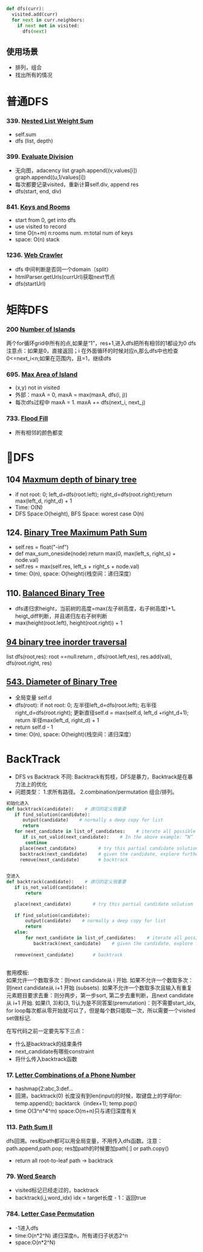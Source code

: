 ```python
def dfs(curr):
  visited.add(curr)
  for next in curr.neighbors:
    if next not in visited:
      dfs(next)
```
## 使用场景
- 排列，组合
- 找出所有的情况

# 普通DFS
### 339. [Nested List Weight Sum](https://github.com/liangliang1120/leetcode/blob/main/solutions/DFS_339.py)
- self.sum
- dfs (list, depth)

### 399. [Evaluate Division](https://github.com/liangliang1120/leetcode/blob/main/solutions/DFS_399.py)
- 无向图，adacency list graph.append((v,values[i]) graph.append((u,1/values[i])
- 每次都要记录visited，重新计算self.div, append res
- dfs(start, end, div)

### 841. [Keys and Rooms](https://github.com/liangliang1120/leetcode/blob/main/solutions/DFS_399.py)
- start from 0, get into dfs
- use visited to record 
- time O(n+m) n:rooms num. m:total num of keys
- space: O(n) stack

### 1236. [Web Crawler](https://github.com/liangliang1120/leetcode/blob/main/solutions/DFS_1236.py)
- dfs 中间判断是否同一个domain（split）
- htmlParser.getUrls(currUrl)获取next节点
- dfs(startUrl)


# 矩阵DFS
### 200 [Number of Islands](https://github.com/liangliang1120/leetcode/blob/main/solutions/DFS_200.py)
两个for循环grid中所有的点,如果是“1”，res+1,进入dfs把所有相邻的1都设为0
dfs注意点：如果是0，直接返回；i 在外面循环的时候对应n,那么dfs中也检查0<=next_i<n;如果在范围内，且=1，继续dfs

### 695. [Max Area of Island](https://github.com/liangliang1120/leetcode/blob/main/solutions/DFS_695.py)
- (x,y) not in visited
- 外部：maxA = 0,  maxA = max(maxA, dfs(i, j))
- 每次dfs过程中 maxA = 1. maxA += dfs(next_i, next_j) 

### 733. [Flood Fill](https://github.com/liangliang1120/leetcode/blob/main/solutions/DFS_733.py)
- 所有相邻的颜色都变

# 🌲DFS
## 104 [Maxmum depth of binary tree](https://github.com/liangliang1120/leetcode/blob/main/solutions/DFS_104.py)
- if not root: 0; left_d=dfs(root.left); right_d=dfs(root.right);return max(left_d, right_d) + 1
- Time: O(N)
- DFS Space:O(height), BFS Space: worest case O(n)

## 124. [Binary Tree Maximum Path Sum](https://github.com/liangliang1120/leetcode/blob/main/solutions/DFS_124.py)
- self.res = float("-inf")
- def max_sum_oneside(node):return max(0, max(left_s, right_s) + node.val)
- self.res = max(self.res, left_s + right_s + node.val)
- time: O(n), space: O(height)(栈空间：递归深度）
## 110. [Balanced Binary Tree](https://github.com/liangliang1120/leetcode/blob/main/solutions/DFS_124.py)
- dfs递归求height，当前树的高度=max(左子树高度，右子树高度)+1。heigt_diff判断，并且递归左右子树判断
- max(height(root.left), height(root.right)) + 1


## [94 binary tree inorder traversal](https://github.com/liangliang1120/leetcode/blob/main/solutions/0094-Binary-Tree-Inorder-Traversal.py)
list dfs(root,res): root ==null:return , dfs(root.left,res), res.add(val), dfs(root.right, res)

## [543. Diameter of Binary Tree](https://github.com/liangliang1120/leetcode/blob/main/solutions/0543-Diameter-of-Binary-Tree.py)
- 全局变量 self.d 
- dfs(root): if not root: 0; 左半径left_d=dfs(root.left); 右半径right_d=dfs(root.right); 更新直径self.d = max(self.d, left_d +right_d+1); return 半径max(left_d, right_d) + 1
- return self.d - 1
- time: O(n), space: O(height)(栈空间：递归深度）








# BackTrack
- DFS vs Backtrack 不同: Backtrack有剪枝，DFS是暴力，Backtrack是在暴力法上的优化
- 问题类型：  1.求所有路径。  2.combination/permutation 组合/排列。

```python   
初始化进入
def backtrack(candidate):    # 递归的定义很重要    
   if find_solution(candidate):   
      output(candidate)    # normally a deep copy for list  
      return    
   for next_candidate in list_of_candidates:    # iterate all possible next candidates.  
      if is_not_valid(next_candidate):    # In the above example: “N” != “I”  
       continue  
     place(next_candidate)        # try this partial candidate solution        
     backtrack(next_candidate)    # given the candidate, explore further.      
     remove(next_candidate)       # backtrack      
  
```
```python   
空进入
def backtrack(candidate):    # 递归的定义很重要 
   if is_not_valid(candidate):   
       return 

   place(next_candidate)        # try this partial candidate solution 
   
   if find_solution(candidate):   
       output(candidate)    # normally a deep copy for list  
       return  
   else:
       for next_candidate in list_of_candidates:    # iterate all possible next candidates.  
          backtrack(next_candidate)    # given the candidate, explore further.      
   
   remove(next_candidate)       # backtrack      
  
```
套用模板:  
如果允许一个数取多次：则next candidate从 i 开始. 
如果不允许一个数取多次：则next candidate从 i+1 开始 (subsets). 
如果不允许一个数取多次且输入有重复元素题目要求去重：则分两步，第一步sort, 第二步去重判断，且next candidate从 i+1 开始. 
如果(1, 3)和(3, 1)认为是不同答案(premutation)：则不需要start_idx, for loop每次都从零开始就可以了，但是每个数只能取一次，所以需要一个visited set做标记.  

在写代码之前一定要先写下三点： 
- 什么是backtrack的结束条件   
- next_candidate有哪些constraint   
- 将什么传入backtrack函数   


### 17. [Letter Combinations of a Phone Number](https://github.com/liangliang1120/leetcode/blob/main/solutions/DFS_17.py)
- hashmap{2:abc,3:def...
- 回溯，backtrack(0) 长度没有到len(input)的时候，取键盘上的字母for: temp.append(); backtarck（index+1); temp.pop()
- time O(3^n*4^m) space:O(m+n)只与递归深度有关

### 113. [Path Sum II](https://github.com/liangliang1120/leetcode/blob/main/solutions/DFS_113.py)
dfs回溯。res和path都可以用全局变量，不用传入dfs函数。注意：path.append,path.pop; res加path的时候要加path[:] or path.copy()
- return all root-to-leaf path  -> backtrack

### 79. [Word Search](https://github.com/liangliang1120/leetcode/blob/main/solutions/DFS_113.py)
- visited标记已经走过的，backtrack
- backtrack(i,j,word_idx) idx = target长度 - 1：返回true

### 784. [Letter Case Permutation](https://github.com/liangliang1120/leetcode/blob/main/solutions/DFS_784.py)
- -1进入dfs
- time:O(n*2^N) 递归深度n，所有递归子状态2^n
- space:O(n*2^N)



